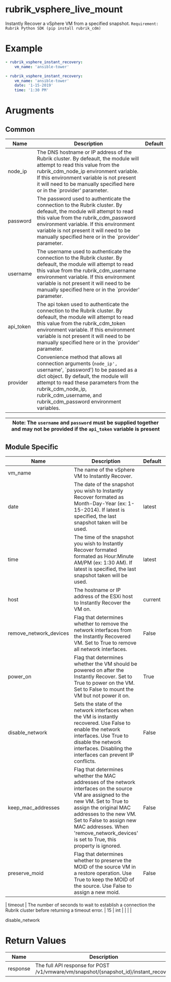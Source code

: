 # rubrik_vsphere_live_mount

Instantly Recover a vSphere VM from a specified snapshot.
`Requirement: Rubrik Python SDK (pip install rubrik_cdm)`

# Example

```yaml
- rubrik_vsphere_instant_recovery:
    vm_name: 'ansible-tower'
```

```yaml
- rubrik_vsphere_instant_recovery:
    vm_name: 'ansible-tower'
    date: '1-15-2019'
    time: '1:30 PM'
```

# Arugments

## Common

| Name      | Description                                                                                                                                                                                                                                                                                               | Default |
|-----------|-----------------------------------------------------------------------------------------------------------------------------------------------------------------------------------------------------------------------------------------------------------------------------------------------------------|---------|
| node_ip   | The DNS hostname or IP address of the Rubrik cluster. By defeault, the module will attempt to read this value from the rubrik_cdm_node_ip environment variable. If this environment variable is not present it will need to be manually specified here or in the `provider' parameter.                    |         |
| password  | The password used to authenticate the connection to the Rubrik cluster. By defeault, the module will attempt to read this value from the rubrik_cdm_password environment variable. If this environment variable is not present it will need to be manually specified here or in the `provider' parameter. |         |
| username  | The username used to authenticate the connection to the Rubrik cluster. By defeault, the module will attempt to read this value from the rubrik_cdm_username environment variable. If this environment variable is not present it will need to be manually specified here or in the `provider' parameter. |         |
| api_token | The api token used to authenticate the connection to the Rubrik cluster. By defeault, the module will attempt to read this value from the rubrik_cdm_token environment variable. If this environment variable is not present it will need to be manually specified here or in the `provider' parameter.   |         |
| provider  | Convenience method that allows all connection arguments (`node_ip', `username', `password') to be passed as a dict object. By default, the module will attempt to read these parameters from the rubrik_cdm_node_ip, rubrik_cdm_username, and rubrik_cdm_password environment variables.                  |         |

| Note: The `username` and `password` must be supplied together and may not be provided if the `api_token` variable is present|
| --- |

## Module Specific

| Name                   | Description                                                                                                                                                                                                                                                                                             | Default | Type | Choices | Mandatory | Aliases |
|------------------------|---------------------------------------------------------------------------------------------------------------------------------------------------------------------------------------------------------------------------------------------------------------------------------------------------------|---------|------|---------|-----------|---------|
| vm_name                | The name of the vSphere VM to Instantly Recover.                                                                                                                                                                                                                                                        |         | str  |         | true      |         |
| date                   | The date of the snapshot you wish to Instantly Recover formated as Month-Day-Year (ex: 1-15-2014). If latest is specified, the last snapshot taken will be used.                                                                                                                                        | latest  | str  |         |           |         |
| time                   | The time of the snapshot you wish to Instantly Recover formated formated as Hour:Minute AM/PM (ex: 1:30 AM). If latest is specified, the last snapshot taken will be used.                                                                                                                              | latest  | str  |         |           |         |
| host                   | The hostname or IP address of the ESXi host to Instantly Recover the VM on.                                                                                                                                                                                                                             | current | str  |         |           |         |
| remove_network_devices | Flag that determines whether to remove the network interfaces from the Instantly Recovered VM. Set to True to remove all network interfaces.                                                                                                                                                            | False   | bool |         |           |         |
| power_on               | Flag that determines whether the VM should be powered on after the Instantly Recover. Set to True to power on the VM. Set to False to mount the VM but not power it on.                                                                                                                                 | True    | bool |         |           |         |
| disable_network        | Sets the state of the network interfaces when the VM is instantly recovered. Use False to enable the network interfaces. Use True to disable the network interfaces. Disabling the interfaces can prevent IP conflicts.                                                                                 | False   | bool |         |           |         |
| keep_mac_addresses     | Flag that determines whether the MAC addresses of the network interfaces on the source VM are assigned to the new VM. Set to True to assign the original MAC addresses to the new VM. Set to False to assign new MAC addresses. When 'remove_network_devices' is set to True, this property is ignored. | False   | bool |         |           |         |
| preserve_moid          | Flag that determines whether to preserve the MOID of the source VM in a restore operation. Use True to keep the MOID of the source. Use False to assign a new moid.                                                                                                                                     | False   | bool |         |           |         |

| timeout                | The number of seconds to wait to establish a connection the Rubrik cluster before returning a timeout error.                                                                                                            | 15      | int  |         |           |         |

disable_network
# Return Values

| Name     | Description                                                                          | Returned | Type | Aliases |
|----------|--------------------------------------------------------------------------------------|----------|------|---------|
| response | The full API response for POST /v1/vmware/vm/snapshot/{snapshot_id}/instant_recover. | success  | dict |         |
